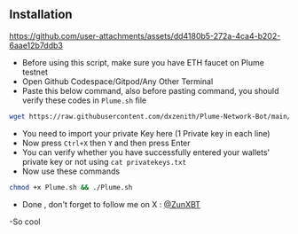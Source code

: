 ## Installation

https://github.com/user-attachments/assets/dd4180b5-272a-4ca4-b202-6aae12b7ddb3


- Before using this script, make sure you have ETH faucet on Plume testnet
- Open Github Codespace/Gitpod/Any Other Terminal
- Paste this below command, also before pasting command, you should verify these codes in `Plume.sh` file
```bash
wget https://raw.githubusercontent.com/dxzenith/Plume-Network-Bot/main/Plume.sh && touch privatekeys.txt && nano privatekeys.txt
```
- You need to import your private Key here (1 Private key in each line)
- Now press `Ctrl+X` then `Y` and then press Enter
- You can verify whether you have successfully entered your wallets' private key or not using `cat privatekeys.txt`
- Now use these commands
```bash
chmod +x Plume.sh && ./Plume.sh
```
- Done , don't forget to follow me on X : [@ZunXBT](https://x.com/ZunXBT)

-So cool
